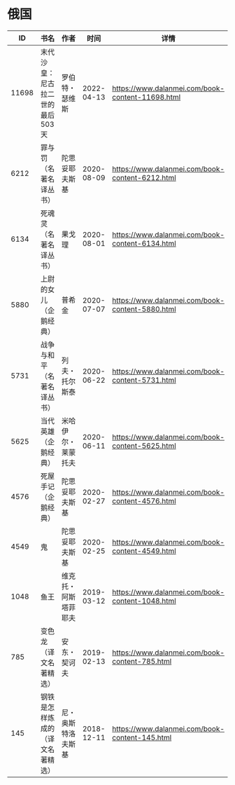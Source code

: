 # 俄国

| ID | 书名 | 作者 | 时间 | 详情 | 下载页面 | EPUB下载链接 | MOBI下载链接 | AZW3下载链接 |
| --- | --- | --- | --- | --- | --- | --- | --- | --- |
| 11698 | 末代沙皇：尼古拉二世的最后503天 | 罗伯特・瑟维斯 | 2022-04-13 | https://www.dalanmei.com/book-content-11698.html | https://www.dalanmei.com/download-book-11698.html | http://ct.dalanmei.com/f/31084289-570170068-79d6ac | http://ct.dalanmei.com/f/31084289-570286163-8b88f7 | http://ct.dalanmei.com/f/31084289-570358130-f91d03 |
| 6212 | 罪与罚（名著名译丛书） | 陀思妥耶夫斯基 | 2020-08-09 | https://www.dalanmei.com/book-content-6212.html | https://www.dalanmei.com/download-book-6212.html | http://ct.dalanmei.com/f/31084289-571557490-34e3ae | http://ct.dalanmei.com/f/31084289-571915411-bb66c5 | http://ct.dalanmei.com/f/31084289-572203766-cfa49c |
| 6134 | 死魂灵（名著名译丛书） | 果戈理 | 2020-08-01 | https://www.dalanmei.com/book-content-6134.html | https://www.dalanmei.com/download-book-6134.html | http://ct.dalanmei.com/f/31084289-571558626-a5cbae | http://ct.dalanmei.com/f/31084289-571918272-917ff9 | http://ct.dalanmei.com/f/31084289-572204043-9e848b |
| 5880 | 上尉的女儿（企鹅经典） | 普希金 | 2020-07-07 | https://www.dalanmei.com/book-content-5880.html | https://www.dalanmei.com/download-book-5880.html | http://ct.dalanmei.com/f/31084289-571616217-b169ee | http://ct.dalanmei.com/f/31084289-571732727-7b8a4b | http://ct.dalanmei.com/f/31084289-571912605-c845d6 |
| 5731 | 战争与和平（名著名译丛书） | 列夫・托尔斯泰 | 2020-06-22 | https://www.dalanmei.com/book-content-5731.html | https://www.dalanmei.com/download-book-5731.html | http://ct.dalanmei.com/f/31084289-571607693-2223a0 | http://ct.dalanmei.com/f/31084289-571736167-7ef8ad | http://ct.dalanmei.com/f/31084289-571914311-86479e |
| 5625 | 当代英雄（企鹅经典） | 米哈伊尔・莱蒙托夫 | 2020-06-11 | https://www.dalanmei.com/book-content-5625.html | https://www.dalanmei.com/download-book-5625.html | http://ct.dalanmei.com/f/31084289-571605344-94e125 | http://ct.dalanmei.com/f/31084289-571736902-cef5f2 | http://ct.dalanmei.com/f/31084289-571915811-7f87c5 |
| 4576 | 死屋手记（企鹅经典） | 陀思妥耶夫斯基 | 2020-02-27 | https://www.dalanmei.com/book-content-4576.html |  |  |  |  |
| 4549 | 鬼 | 陀思妥耶夫斯基 | 2020-02-25 | https://www.dalanmei.com/book-content-4549.html | https://www.dalanmei.com/download-book-4549.html | http://ct.dalanmei.com/f/31084289-571530734-822faa | http://ct.dalanmei.com/f/31084289-571794611-912a4b | http://ct.dalanmei.com/f/31084289-571987752-fba8c4 |
| 1048 | 鱼王 | 维克托・阿斯塔菲耶夫 | 2019-03-12 | https://www.dalanmei.com/book-content-1048.html |  |  |  |  |
| 785 | 变色龙（译文名著精选） | 安东・契诃夫 | 2019-02-13 | https://www.dalanmei.com/book-content-785.html | https://www.dalanmei.com/download-book-785.html | http://ct.dalanmei.com/f/31084289-571452024-ca0ba5 | http://ct.dalanmei.com/f/31084289-571785894-78c383 | http://ct.dalanmei.com/f/31084289-571885560-78b797 |
| 145 | 钢铁是怎样炼成的（译文名著精选） | 尼・奥斯特洛夫斯基 | 2018-12-11 | https://www.dalanmei.com/book-content-145.html | https://www.dalanmei.com/download-book-145.html | http://ct.dalanmei.com/f/31084289-571457590-7e436b | http://ct.dalanmei.com/f/31084289-571790668-f27b53 | http://ct.dalanmei.com/f/31084289-571897702-2260bf |
